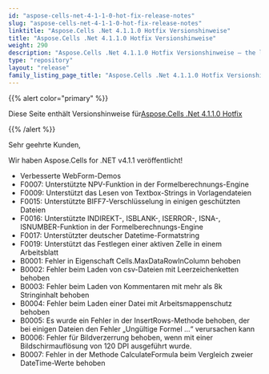 ```yaml
---
id: "aspose-cells-net-4-1-1-0-hot-fix-release-notes"
slug: "aspose-cells-net-4-1-1-0-hot-fix-release-notes"
linktitle: "Aspose.Cells .Net 4.1.1.0 Hotfix Versionshinweise"
title: "Aspose.Cells .Net 4.1.1.0 Hotfix Versionshinweise"
weight: 290
description: "Aspose.Cells .Net 4.1.1.0 Hotfix Versionshinweise – the latest updates and fixes."
type: "repository"
layout: "release"
family_listing_page_title: "Aspose.Cells .Net 4.1.1.0 Hotfix Versionshinweise"
---
```

{{% alert color="primary" %}} 

 Diese Seite enthält Versionshinweise für[Aspose.Cells .Net 4.1.1.0 Hotfix](https://releases.aspose.com/cells/net/new-releases/aspose.cells-.net-4.1.1.0-hot-fix/)

{{% /alert %}} 

 Sehr geehrte Kunden,

 Wir haben Aspose.Cells for .NET v4.1.1 veröffentlicht!

- Verbesserte WebForm-Demos
- F0007: Unterstützte NPV-Funktion in der Formelberechnungs-Engine
- F0009: Unterstützt das Lesen von Textbox-Strings in Vorlagendateien
- F0015: Unterstützte BIFF7-Verschlüsselung in einigen geschützten Dateien
- F0016: Unterstützte INDIREKT-, ISBLANK-, ISERROR-, ISNA-, ISNUMBER-Funktion in der Formelberechnungs-Engine
- F0017: Unterstützter deutscher Datetime-Formatstring
- F0019: Unterstützt das Festlegen einer aktiven Zelle in einem Arbeitsblatt
- B0001: Fehler in Eigenschaft Cells.MaxDataRowInColumn behoben
- B0002: Fehler beim Laden von csv-Dateien mit Leerzeichenketten behoben
- B0003: Fehler beim Laden von Kommentaren mit mehr als 8k Stringinhalt behoben
- B0004: Fehler beim Laden einer Datei mit Arbeitsmappenschutz behoben
- B0005: Es wurde ein Fehler in der InsertRows-Methode behoben, der bei einigen Dateien den Fehler „Ungültige Formel ...“ verursachen kann
- B0006: Fehler für Bildverzerrung behoben, wenn mit einer Bildschirmauflösung von 120 DPI ausgeführt wurde.
- B0007: Fehler in der Methode CalculateFormula beim Vergleich zweier DateTime-Werte behoben
